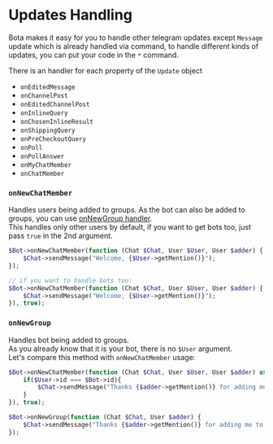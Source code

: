 # Updates Handling

Bota makes it easy for you to handle other telegram updates except `Message` update which is already handled via command, to handle different kinds of updates, you can put your code in the `*` command.

There is an handler for each property of the `Update` object

- `onEditedMessage`  
- `onChannelPost`  
- `onEditedChannelPost`  
- `onInlineQuery`  
- `onChosenInlineResult`  
- `onShippingQuery`  
- `onPreCheckoutQuery`  
- `onPoll`  
- `onPollAnswer`  
- `onMyChatMember`  
- `onChatMember`  

### `onNewChatMember`

Handles users being added to groups. As the bot can also be added to groups, you can use [onNewGroup handler](#onnewgroup).  
This handles only other users by default, if you want to get bots too, just pass `true` in the 2nd argument.  

```php
$Bot->onNewChatMember(function (Chat $Chat, User $User, User $adder) {
    $Chat->sendMessage("Welcome, {$User->getMention()}");
});

// if you want to handle bots too:
$Bot->onNewChatMember(function (Chat $Chat, User $User, User $adder) {
    $Chat->sendMessage("Welcome, {$User->getMention()}");
}), true);
```

### `onNewGroup`

Handles bot being added to groups.  
As you already know that it is your bot, there is no `$User` argument.  
Let's compare this method with `onNewChatMember` usage:  


```php
$Bot->onNewChatMember(function (Chat $Chat, User $User, User $adder) use ($Bot) {
    if($User->id === $Bot->id){
        $Chat->sendMessage("Thanks {$adder->getMention()} for adding me to this group!");
    }
}), true);
```
```php
$Bot->onNewGroup(function (Chat $Chat, User $adder) {
    $Chat->sendMessage("Thanks {$adder->getMention()} for adding me to this group!");
});
```
